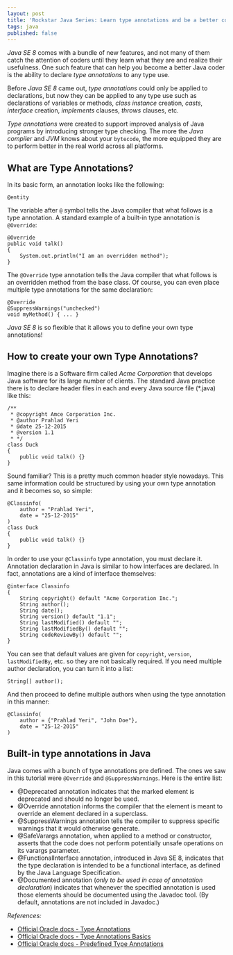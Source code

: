 ```yaml
---
layout: post
title: 'Rockstar Java Series: Learn type annotations and be a better coder'
tags: java
published: false
---
```


*Java SE 8* comes with a bundle of new features, and not many of them catch the attention of coders until they learn what they are and realize their usefulness. One such feature that can help you become a better Java coder is the ability to declare *type annotations* to any type use.<!--more-->

Before *Java SE 8* came out, *type annotations* could only be applied to declarations, but now they can be applied to any type use such as declarations of variables or methods, *class instance* creation, *casts*, *interface* creation, *implements* clauses, *throws* clauses, etc.

*Type annotations* were created to support improved analysis of Java programs by introducing stronger type checking. The more the *Java compiler* and *JVM* knows about your `bytecode`, the more equipped they are to perform better in the real world across all platforms.

What are Type Annotations?
--------------------------

In its basic form, an annotation looks like the following:

	@entity

The variable after `@` symbol tells the Java compiler that what follows is a type annotation. A standard example of a built-in type annotation is `@Override`:

	@Override
	public void talk()
	{
		System.out.println("I am an overridden method");
	}

The `@Override` type annotation tells the Java compiler that what follows is an overridden method from the base class. Of course, you can even place multiple type annotations for the same declaration:

	@Override
	@SuppressWarnings("unchecked")
	void myMethod() { ... }

*Java SE 8* is so flexible that it allows you to define your own type annotations!

How to create your own Type Annotations?
----------------------------------------

Imagine there is a Software firm called *Acme Corporation* that develops Java software for its large number of clients. The standard Java practice there is to declare header files in each and every Java source file (\*.java) like this:

    /**
     * @copyright Amce Corporation Inc.
     * @author Prahlad Yeri
     * @date 25-12-2015
     * @version 1.1
     * */
    class Duck 
    {
        public void talk() {}
    }

Sound familiar? This is a pretty much common header style nowadays. This same information could be structured by using your own type annotation and it becomes so, so simple:

    @Classinfo(
        author = "Prahlad Yeri",
        date = "25-12-2015"
    )
    class Duck 
    {
        public void talk() {}
    }

In order to use your `@Classinfo` type annotation, you must declare it. Annotation declaration in Java is similar to how interfaces are declared. In fact, annotations are a kind of interface themselves:

    @interface Classinfo 
    {
        String copyright() default "Acme Corporation Inc.";
        String author();
        String date();
        String version() default "1.1";
        String lastModified() default "";
        String lastModifiedBy() default "";
        String codeReviewBy() default ""; 
    }

You can see that default values are given for `copyright`, `version`, `lastModifiedBy`, etc. so they are not basically required. If you need multiple author declaration, you can turn it into a list:

	String[] author();

And then proceed to define multiple authors when using the type annotation in this manner:

    @Classinfo(
        author = {"Prahlad Yeri", "John Doe"},
        date = "25-12-2015"
    )

Built-in type annotations in Java
---------------------------------

Java comes with a bunch of type annotations pre defined. The ones we saw in this tutorial were `@Override` and `@SuppressWarnings`. Here is the entire list:

- @Deprecated annotation indicates that the marked element is deprecated and should no longer be used.
- @Override annotation informs the compiler that the element is meant to override an element declared in a superclass.
- @SuppressWarnings annotation tells the compiler to suppress specific warnings that it would otherwise generate.
- @SafeVarargs annotation, when applied to a method or constructor, asserts that the code does not perform potentially unsafe operations on its varargs parameter.
- @FunctionalInterface annotation, introduced in Java SE 8, indicates that the type declaration is intended to be a functional interface, as defined by the Java Language Specification.
- @Documented annotation (*only to be used in case of annotation declaration*) indicates that whenever the specified annotation is used those elements should be documented using the Javadoc tool. (By default, annotations are not included in Javadoc.)

*References:*

- [Official Oracle docs - Type Annotations](https://docs.oracle.com/javase/tutorial/java/annotations/index.html)
- [Official Oracle docs - Type Annotations Basics](https://docs.oracle.com/javase/tutorial/java/annotations/basics.html)
- [Official Oracle docs - Predefined Type Annotations](https://docs.oracle.com/javase/tutorial/java/annotations/predefined.html)